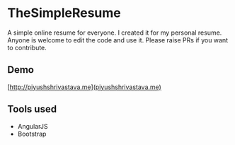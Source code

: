 # TheSimpleResume
A simple online resume for everyone. I created it for my personal resume. Anyone is welcome to edit the code and use it.
Please raise PRs if you want to contribute.

## Demo
[http://piyushshrivastava.me](piyushshrivastava.me)

## Tools used
 - AngularJS
 - Bootstrap
 
